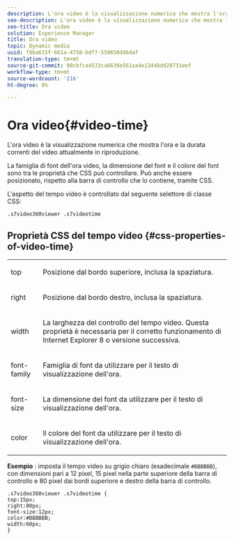 ```yaml
---
description: L'ora video è la visualizzazione numerica che mostra l'ora e la durata correnti del video attualmente in riproduzione.
seo-description: L'ora video è la visualizzazione numerica che mostra l'ora e la durata correnti del video attualmente in riproduzione.
seo-title: Ora video
solution: Experience Manager
title: Ora video
topic: Dynamic media
uuid: f8ba615f-661a-4750-bdf7-559650d464af
translation-type: tm+mt
source-git-commit: 90cbfca4533ca6639e561aa4e1344bdd20731eef
workflow-type: tm+mt
source-wordcount: '216'
ht-degree: 0%

---
```



# Ora video{#video-time}

L&#39;ora video è la visualizzazione numerica che mostra l&#39;ora e la durata correnti del video attualmente in riproduzione.

<!--<a id="section_061E550C1C1D4DB2BD663A898895B38C"></a>-->

La famiglia di font dell&#39;ora video, la dimensione del font e il colore del font sono tra le proprietà che CSS può controllare. Può anche essere posizionato, rispetto alla barra di controllo che lo contiene, tramite CSS.

L&#39;aspetto del tempo video è controllato dal seguente selettore di classe CSS:

```
.s7video360viewer .s7videotime
```

## Proprietà CSS del tempo video {#css-properties-of-video-time}

<table id="table_C48C56E696304C9BAFEE71BA9EA9A174"> 
 <tbody> 
  <tr> 
   <td colname="col1"> <p> <span class="codeph"> top  </span> </p> </td> 
   <td colname="col2"> <p>Posizione dal bordo superiore, inclusa la spaziatura. </p> </td> 
  </tr> 
  <tr> 
   <td colname="col1"> <p> <span class="codeph"> right  </span> </p> </td> 
   <td colname="col2"> <p>Posizione dal bordo destro, inclusa la spaziatura. </p> </td> 
  </tr> 
  <tr> 
   <td colname="col1"> <p> <span class="codeph"> width </span> </p> </td> 
   <td colname="col2"> <p> La larghezza del controllo del tempo video. Questa proprietà è necessaria per il corretto funzionamento di Internet Explorer 8 o versione successiva. </p> </td> 
  </tr> 
  <tr> 
   <td colname="col1"> <p> <span class="codeph"> font-family  </span> </p> </td> 
   <td colname="col2"> <p>Famiglia di font da utilizzare per il testo di visualizzazione dell'ora. </p> </td> 
  </tr> 
  <tr> 
   <td colname="col1"> <p> <span class="codeph"> font-size  </span> </p> </td> 
   <td colname="col2"> <p>La dimensione del font da utilizzare per il testo di visualizzazione dell'ora. </p> </td> 
  </tr> 
  <tr> 
   <td colname="col1"> <p> <span class="codeph"> color </span> </p> </td> 
   <td colname="col2"> <p>Il colore del font da utilizzare per il testo di visualizzazione dell'ora. </p> </td> 
  </tr> 
 </tbody> 
</table>

**Esempio** : imposta il tempo video su grigio chiaro (esadecimale  `#BBBBBB`), con dimensioni pari a 12 pixel, 15 pixel nella parte superiore della barra di controllo e 80 pixel dai bordi superiore e destro della barra di controllo.

```
.s7video360viewer .s7videotime { 
top:15px; 
right:80px; 
font-size:12px; 
color:#BBBBBB; 
width:60px;  
}
```

